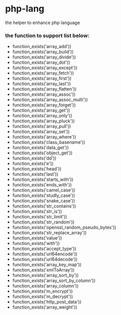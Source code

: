 # php-lang
the helper to enhance php language

### the function to support list below:
- function_exists('array_add'))
- function_exists('array_build'))
- function_exists('array_divide'))
- function_exists('array_dot'))
- function_exists('array_except'))
- function_exists('array_fetch'))
- function_exists('array_first'))
- function_exists('array_last'))
- function_exists('array_flatten'))
- function_exists('array_assoc'))
- function_exists('array_assoc_multi'))
- function_exists('array_forget'))
- function_exists('array_get'))
- function_exists('array_only'))
- function_exists('array_pluck'))
- function_exists('array_pull'))
- function_exists('array_set'))
- function_exists('array_where'))
- function_exists('class_basename'))
- function_exists('data_get'))
- function_exists('object_get'))
- function_exists('dd'))
- function_exists('e'))
- function_exists('head'))
- function_exists('last'))
- function_exists('starts_with'))
- function_exists('ends_with'))
- function_exists('camel_case'))
- function_exists('studly_case'))
- function_exists('snake_case'))
- function_exists('str_contains'))
- function_exists('str_is'))
- function_exists('str_limit'))
- function_exists('str_random'))
- function_exists('openssl_random_pseudo_bytes'))
- function_exists('str_replace_array'))
- function_exists('value'))
- function_exists('with'))
- function_exists('accept_type'))
- function_exists('url64encode'))
- function_exists('url64decode'))
- function_exists('array_key_map'))
- function_exists('xmlToArray'))
- function_exists('array_sort_by'))
- function_exists('array_sort_by_column'))
- function_exists('array_column'))
- function_exists('m_encrypt'))
- function_exists('m_decrypt'))
- function_exists('http_post_data'))
- function_exists('array_weight'))


